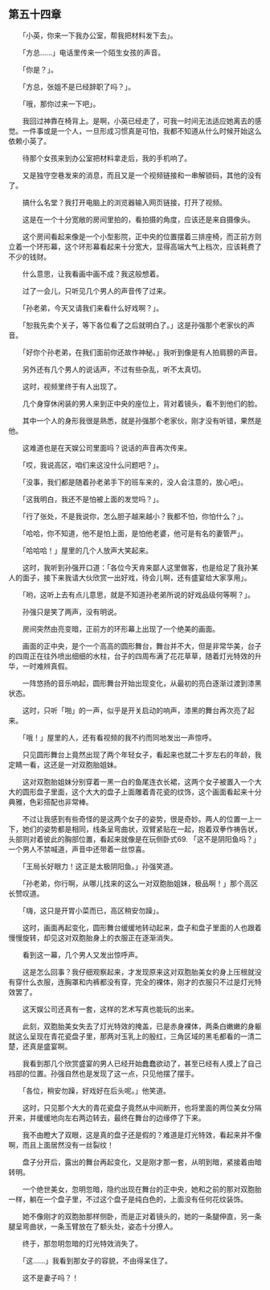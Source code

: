 ## 第五十四章

　　「小英，你来一下我办公室，帮我把材料发下去」。

　　「方总……」电话里传来一个陌生女孩的声音。

　　「你是？」。

　　「方总，张姐不是已经辞职了吗？」。

　　「哦，那你过来一下吧」。

　　我回过神靠在椅背上。是啊，小英已经走了，可我一时间无法适应她离去的感觉。一件事或是一个人，一旦形成习惯真是可怕，我都不知道从什么时候开始这么依赖小英了。

　　待那个女孩来到办公室把材料拿走后，我的手机响了。

　　又是独守空巷发来的消息，而且又是一个视频链接和一串解锁码，其他的没有了。

　　搞什么名堂？我打开电脑上的浏览器输入网页链接，打开了视频。

　　这是在一个十分宽敞的房间里拍的，看拍摄的角度，应该还是来自摄像头。

　　这个房间看起来像是一个小型影院，正中央的位置摆着三排座椅，而正前方则立着一个环形幕，这个环形幕看起来十分宽大，显得高端大气上档次，应该耗费了不少的钱财。

　　什么意思，让我看画中画不成？我这般想着。

　　过了一会儿，只听见几个男人的声音传了过来。

　　「孙老弟，今天又请我们来看什么好戏啊？」。

　　「恕我先卖个关子，等下各位看了之后就明白了。」这是孙强那个老家伙的声音。

　　「好你个孙老弟，在我们面前你还故作神秘。」我听到像是有人拍肩膀的声音。

　　另外还有几个男人的说话声，不过有些杂乱，听不太真切。

　　这时，视频里终于有人出现了。

　　几个身穿休闲装的男人来到正中央的座位上，背对着镜头，看不到他们的脸。

　　其中一个人的身形我很是熟悉，就是孙强那个老家伙，刚才没有听错，果然是他。

　　这难道也是在天娱公司里面吗？说话的声音再次传来。

　　「哎，我说高区，咱们来这没什么问题吧？」。

　　「没事，我们都是随着孙老弟手下的班车来的，没人会注意的，放心吧」。

　　「这我明白，我还不是怕被上面的发觉吗？」。

　　「行了张处，不是我说你，怎么胆子越来越小？我都不怕，你怕什么？」。

　　「哈哈，你不知道，他不是怕上面，是怕他老婆，他可是有名的妻管严」。

　　「哈哈哈！」屋里的几个人放声大笑起来。

　　这时，我听到孙强开口道：「各位今天肯来鄙人这里做客，也是给足了我孙某人的面子，接下来我请大伙欣赏一出好戏，待会儿啊，还有盛宴给大家享用」。

　　「哟，这听上去有点儿意思，就是不知道孙老弟所说的好戏品级何等啊？」。

　　孙强只是笑了两声，没有明说。

　　房间突然由亮变暗，正前方的环形幕上出现了一个绝美的画面。

　　画面的正中央，是个一个高高的圆形舞台，舞台并不大，但是非常华美，台子的四周正在往外喷出细细的水柱，台子的四周布满了花花草草，随着灯光特效的升华，一时难辨真假。

　　一阵悠扬的音乐响起，圆形舞台开始出现变化，从最初的亮白逐渐过渡到漆黑状态。

　　这时，只听「啪」的一声，似乎是开关启动的响声，漆黑的舞台再次亮了起来。

　　「哦！」屋里的人，还有看视频的我不约而同地发出一声惊呼。

　　只见圆形舞台上竟然出现了两个年轻女子，看起来也就二十岁左右的年龄，我定睛一看，这还是一对双胞胎姐妹。

　　这对双胞胎姐妹分别穿着一黑一白的鱼尾连衣长裙，这两个女子被置入一个大大的圆形盘子里面，这个大大的盘子上面雕着青花瓷的纹饰，这个画面看起来十分典雅，色彩搭配也非常棒。

　　不过让我感到有些奇怪的是这两个女子的姿势，很是奇妙。两人的位置一上一下，她们的姿势都是相同，线条呈弯曲状，双臂紧贴在一起，抱着双拳作祷告状，头部则对着彼此的胸部位置，看起来就像是在玩侧卧式69. 「这不是阴阳鱼吗？」一个男人不禁喊道，声音中还带着一丝惊喜。

　　「王局长好眼力！这正是太极阴阳鱼。」孙强笑道。

　　「孙老弟，你行啊，从哪儿找来的这么一对双胞胎姐妹，极品啊！」那个高区长赞叹道。

　　「嗨，这只是开胃小菜而已，高区稍安勿躁」。

　　这时，画面再起变化，圆形舞台缓缓地转动起来，盘子和盘子里面的人也跟着慢慢旋转，却见这对双胞胎身上的衣服正在逐渐消失。

　　看到这一幕，几个男人又发出惊呼声。

　　这是怎么回事？我仔细观察起来，才发现原来这对双胞胎美女的身上压根就没有穿什么衣服，连胸罩和内裤都没有穿，完全的裸体，刚才的衣服只不过是灯光特效罢了。

　　这天娱公司还真有一套，这样的艺术写真也能玩的出来。

　　此刻，双胞胎美女失去了灯光特效的掩盖，已是赤身裸体，两条白嫩嫩的身躯就这么呈现在青花瓷盘子里，那两对玉乳上的殷红，三角区域的黑毛都看的一清二楚，还真是盛宴啊。

　　我看到那几个欣赏盛宴的男人已经开始蠢蠢欲动了，甚至已经有人摸上了自己裆部的位置。孙强自然也是发现了这一点，只见他摆了摆手。

　　「各位，稍安勿躁，好戏好在后头呢。」他笑道。

　　这时，只见那个大大的青花瓷盘子竟然从中间断开，也将里面的两位美女分隔开来，并缓缓地向左右两边转去，最终在舞台的边缘停了下来。

　　我不由瞪大了双眼，这是真的盘子还是假的？难道是灯光特效，看起来并不像啊，而且上面居然没有一丝裂纹！

　　盘子分开后，露出的舞台再起变化，又是刚才那一套，从明到暗，紧接着由暗转明。

　　一个绝世美女，忽明忽暗，隐约出现在舞台的正中央，她和之前的那对双胞胎一样，躺在一个盘子里，不过这个盘子是纯白色的，上面没有任何花纹装饰。

　　她不像刚才的双胞胎那样侧卧，而是正对着镜头的，她的一条腿伸直，另一条腿呈弯曲状，一条玉臂放在了额头处，姿态十分撩人。

　　终于，那忽明忽暗的灯光特效消失了。

　　「这……」我看到那女子的容貌，不由得呆住了。

　　这不是妻子吗？！

